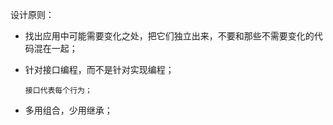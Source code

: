 设计原则：

* 找出应用中可能需要变化之处，把它们独立出来，不要和那些不需要变化的代码混在一起；

* 针对接口编程，而不是针对实现编程；

  ```
  接口代表每个行为；
  ```

* 多用组合，少用继承；

